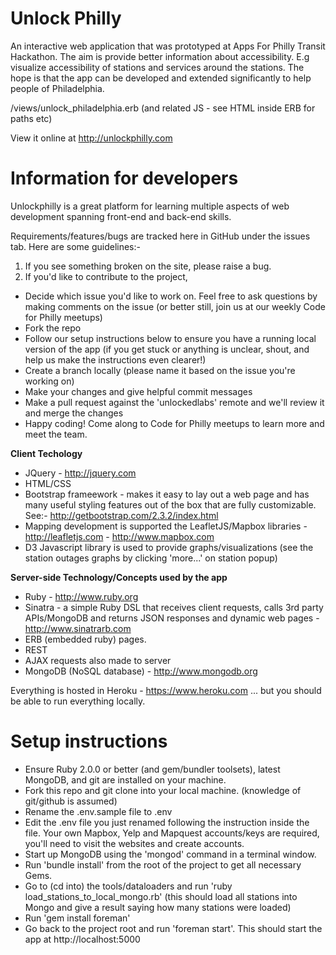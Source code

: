 Unlock Philly
====

An interactive web application that was prototyped at Apps For Philly Transit Hackathon.  The aim is provide better information about accessibility. E.g visualize accessibility of stations and services around the stations. The hope is that the app can be developed and extended significantly to help people of Philadelphia.

/views/unlock_philadelphia.erb (and related JS - see HTML inside ERB for paths etc)

View it online at http://unlockphilly.com

Information for developers
====

Unlockphilly is a great platform for learning multiple aspects of web development spanning front-end and back-end skills.

Requirements/features/bugs are tracked here in GitHub under the issues tab.  Here are some guidelines:-

1. If you see something broken on the site, please raise a bug.
2. If you'd like to contribute to the project, 
 * Decide which issue you'd like to work on. Feel free to ask questions by making comments on the issue (or better still, join us at our weekly Code for Philly meetups)
 * Fork the repo
 * Follow our setup instructions below to ensure you have a running local version of the app (if you get stuck or anything is unclear, shout, and help us make the instructions even clearer!)
 * Create a branch locally (please name it based on the issue you're working on)
 * Make your changes and give helpful commit messages
 * Make a pull request against the 'unlockedlabs' remote and we'll review it and merge the changes
 * Happy coding! Come along to Code for Philly meetups to learn more and meet the team.

**Client Techology**
* JQuery - http://jquery.com
* HTML/CSS
* Bootstrap frameework - makes it easy to lay out a web page and has many useful styling features out of the box that are fully customizable. See:- http://getbootstrap.com/2.3.2/index.html
* Mapping development is supported the LeafletJS/Mapbox libraries - http://leafletjs.com - http://www.mapbox.com
* D3 Javascript library is used to provide graphs/visualizations (see the station outages graphs by clicking 'more...' on station popup)

**Server-side Technology/Concepts used by the app**
* Ruby - http://www.ruby.org
* Sinatra - a simple Ruby DSL that receives client requests, calls 3rd party APIs/MongoDB and returns JSON responses and dynamic web pages - http://www.sinatrarb.com
* ERB (embedded ruby) pages.
* REST 
* AJAX requests also made to server
* MongoDB (NoSQL database) - http://www.mongodb.org

Everything is hosted in Heroku - https://www.heroku.com ... but you should be able to run everything locally.

Setup instructions
====

* Ensure Ruby 2.0.0 or better (and gem/bundler toolsets), latest MongoDB, and git are installed on your machine.
* Fork this repo and git clone into your local machine. (knowledge of git/github is assumed)
* Rename the .env.sample file to .env
* Edit the .env file you just renamed following the instruction inside the file. Your own Mapbox, Yelp and Mapquest accounts/keys are required, you'll need to visit the websites and create accounts.
* Start up MongoDB using the 'mongod' command in a terminal window.
* Run 'bundle install' from the root of the project to get all necessary Gems.
* Go to (cd into) the tools/dataloaders and run 'ruby load_stations_to_local_mongo.rb' (this should load all stations into Mongo and give a result saying how many stations were loaded)
* Run 'gem install foreman'
* Go back to the project root and run 'foreman start'. This should start the app at http://localhost:5000



